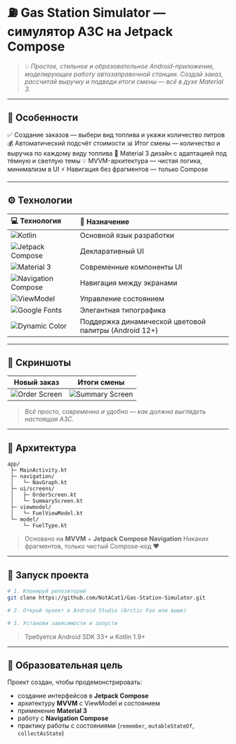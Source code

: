 # ⛽ Gas Station Simulator — симулятор АЗС на Jetpack Compose

> 💡 _Простое, стильное и образовательное Android-приложение, моделирующее работу автозаправочной станции. Создай заказ, рассчитай выручку и подведи итоги смены — всё в духе Material 3._

---

## 🌟 Особенности

✅ Создание заказов — выбери вид топлива и укажи количество литров
💰 Автоматический подсчёт стоимости
📊 Итог смены — количество и выручка по каждому виду топлива
🎨 Material 3 дизайн с адаптацией под тёмную и светлую темы
💡 MVVM-архитектура — чистая логика, минимализм в UI
⚡ Навигация без фрагментов — только Compose

---

## ⚙️ Технологии

<div align="center">

| 💻 Технология                                                                                                                   | 🧩 Назначение                                         |
| :------------------------------------------------------------------------------------------------------------------------------ | :---------------------------------------------------- |
| ![Kotlin](https://img.shields.io/badge/Kotlin-7F52FF?logo=kotlin&logoColor=white&style=for-the-badge)                           | Основной язык разработки                              |
| ![Jetpack Compose](https://img.shields.io/badge/Jetpack_Compose-4285F4?logo=jetpackcompose&logoColor=white&style=for-the-badge) | Декларативный UI                                      |
| ![Material 3](https://img.shields.io/badge/Material_Design_3-6200EE?logo=materialdesign&logoColor=white&style=for-the-badge)    | Современные компоненты UI                             |
| ![Navigation Compose](https://img.shields.io/badge/Navigation-FF9800?logo=android&logoColor=white&style=for-the-badge)          | Навигация между экранами                              |
| ![ViewModel](https://img.shields.io/badge/ViewModel-009688?logo=android&logoColor=white&style=for-the-badge)                    | Управление состоянием                                 |
| ![Google Fonts](https://img.shields.io/badge/Google_Fonts-4285F4?logo=google&logoColor=white&style=for-the-badge)               | Элегантная типографика                                |
| ![Dynamic Color](https://img.shields.io/badge/Dynamic_Color-03A9F4?logo=android&logoColor=white&style=for-the-badge)            | Поддержка динамической цветовой палитры (Android 12+) |

</div>

---

## 📱 Скриншоты

| Новый заказ                            | Итоги смены                                |
| -------------------------------------- | ------------------------------------------ |
| ![Order Screen](https://github.com/user-attachments/assets/0211934b-e6d0-44f7-a375-29bbd0e1f4c2) | ![Summary Screen](https://github.com/user-attachments/assets/854e1597-3d4c-4d40-80f4-fd8a602b1ae6) |

> _Всё просто, современно и удобно — как должна выглядеть настоящая АЗС._

---

## 🧩 Архитектура

```plaintext
app/
 ├─ MainActivity.kt
 ├─ navigation/
 │   └─ NavGraph.kt
 ├─ ui/screens/
 │   ├─ OrderScreen.kt
 │   └─ SummaryScreen.kt
 ├─ viewmodel/
 │   └─ FuelViewModel.kt
 └─ model/
     └─ FuelType.kt
```

> Основано на **MVVM** + **Jetpack Compose Navigation**
> Никаких фрагментов, только чистый Compose-код ❤️

---

## 🚀 Запуск проекта

```bash
# 1. Клонируй репозиторий
git clone https://github.com/NotACat1/Gas-Station-Simulator.git

# 2. Открой проект в Android Studio (Arctic Fox или выше)

# 3. Установи зависимости и запусти
```

> Требуется Android SDK 33+ и Kotlin 1.9+

---

## 🧠 Образовательная цель

Проект создан, чтобы продемонстрировать:

- создание интерфейсов в **Jetpack Compose**
- архитектуру **MVVM** с ViewModel и состоянием
- применение **Material 3**
- работу с **Navigation Compose**
- практику работы с состояниями (`remember`, `mutableStateOf`, `collectAsState`)
